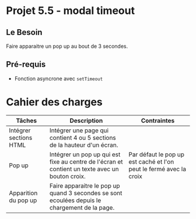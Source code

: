 # Projet 5.5 - modal timeout
## Le Besoin
Faire apparaitre un pop up au bout de 3 secondes.
## Pré-requis
- Fonction asyncrone avec `setTimeout`
# Cahier des charges
|Tâches| Description | Contraintes |
|---|---|---|
| Intégrer sections HTML | Intégrer une page qui contient 4 ou 5 sections de la hauteur d'un écran. |
|Pop up| Intégrer un pop up qui est fixe au centre de l'écran et contient un texte avec un bouton croix. | Par défaut le pop up est caché et l'on peut le fermé avec la croix |
| Apparition du pop up | Faire apparaitre le pop up quand 3 secondes se sont ecoulées depuis le chargement de la page. |